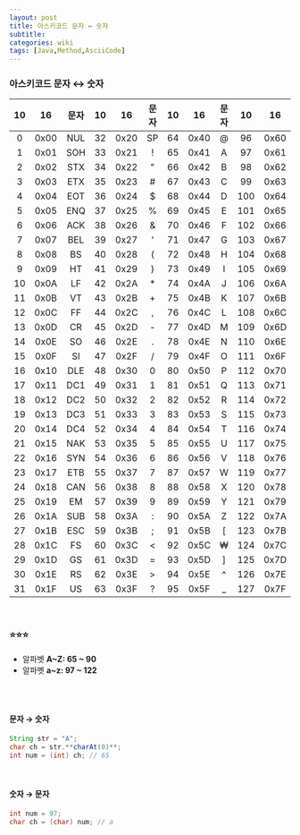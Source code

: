 ```yaml
---
layout: post
title: 아스키코드 문자 ↔ 숫자
subtitle: 
categories: wiki
tags: [Java,Method,AsciiCode]
---
```


### 아스키코드 문자 ↔ 숫자

|10|16|문자|10|16|문자|10|16|문자|10|16|문자
|:---:|:---:|:---:|:---:|:---:|:---:|:---:|:---:|:---:|:---:|:---:|:---:
| 0 | 0x00 | NUL | 32 | 0x20 | SP | 64 | 0x40 | @ | 96 | 0x60 | `
| 1 | 0x01 | SOH | 33 | 0x21 | ! | 65 | 0x41 | A | 97 | 0x61 | a
| 2 | 0x02 | STX | 34 | 0x22 | " | 66 | 0x42 | B | 98 | 0x62 | b
| 3 | 0x03 | ETX | 35 | 0x23 | # | 67 | 0x43 | C | 99 | 0x63 | c
| 4 | 0x04 | EOT | 36 | 0x24 | $ | 68 | 0x44 | D | 100 | 0x64 | d
| 5 | 0x05 | ENQ | 37 | 0x25 | % | 69 | 0x45 | E | 101 | 0x65 | e
| 6 | 0x06 | ACK | 38 | 0x26 | & | 70 | 0x46 | F | 102 | 0x66 | f
| 7 | 0x07 | BEL | 39 | 0x27 | ' | 71 | 0x47 | G | 103 | 0x67 | g
| 8 | 0x08 | BS | 40 | 0x28 | ( | 72 | 0x48 | H | 104 | 0x68 | h
| 9 | 0x09 | HT | 41 | 0x29 | ) | 73 | 0x49 | I | 105 | 0x69 | i
| 10 | 0x0A | LF | 42 | 0x2A | * | 74 | 0x4A | J | 106 | 0x6A | j
| 11 | 0x0B | VT | 43 | 0x2B | + | 75 | 0x4B | K | 107 | 0x6B | k
| 12 | 0x0C | FF | 44 | 0x2C | , | 76 | 0x4C | L | 108 | 0x6C | l
| 13 | 0x0D | CR | 45 | 0x2D | - | 77 | 0x4D | M | 109 | 0x6D | m
| 14 | 0x0E | SO | 46 | 0x2E | . | 78 | 0x4E | N | 110 | 0x6E | n
| 15 | 0x0F | SI | 47 | 0x2F | / | 79 | 0x4F | O | 111 | 0x6F | o
| 16 | 0x10 | DLE | 48 | 0x30 | 0 | 80 | 0x50 | P | 112 | 0x70 | p
| 17 | 0x11 | DC1 | 49 | 0x31 | 1 | 81 | 0x51 | Q | 113 | 0x71 | q
| 18 | 0x12 | DC2 | 50 | 0x32 | 2 | 82 | 0x52 | R | 114 | 0x72 | r
| 19 | 0x13 | DC3 | 51 | 0x33 | 3 | 83 | 0x53 | S | 115 | 0x73 | s
| 20 | 0x14 | DC4 | 52 | 0x34 | 4 | 84 | 0x54 | T | 116 | 0x74 | t
| 21 | 0x15 | NAK | 53 | 0x35 | 5 | 85 | 0x55 | U | 117 | 0x75 | u
| 22 | 0x16 | SYN | 54 | 0x36 | 6 | 86 | 0x56 | V | 118 | 0x76 | v
| 23 | 0x17 | ETB | 55 | 0x37 | 7 | 87 | 0x57 | W | 119 | 0x77 | w
| 24 | 0x18 | CAN | 56 | 0x38 | 8 | 88 | 0x58 | X | 120 | 0x78 | x
| 25 | 0x19 | EM | 57 | 0x39 | 9 | 89 | 0x59 | Y | 121 | 0x79 | y
| 26 | 0x1A | SUB | 58 | 0x3A | : | 90 | 0x5A | Z | 122 | 0x7A | z
| 27 | 0x1B | ESC | 59 | 0x3B | ; | 91 | 0x5B | [ | 123 | 0x7B | {
| 28 | 0x1C | FS | 60 | 0x3C | < | 92 | 0x5C | ₩ | 124 | 0x7C | |
| 29 | 0x1D | GS | 61 | 0x3D | = | 93 | 0x5D | ] | 125 | 0x7D | }
| 30 | 0x1E | RS | 62 | 0x3E | > | 94 | 0x5E | ^ | 126 | 0x7E | ~
| 31 | 0x1F | US | 63 | 0x3F | ? | 95 | 0x5F | _ | 127 | 0x7F | DEL

<br/>

### **⭐⭐⭐**
- 알파벳 **A~Z: 65 ~ 90**
- 알파벳 **a~z: 97 ~ 122**
<br/>
<br/>

#### 문자 → 숫자
```java
String str = "A";
char ch = str.**charAt(0)**;
int num = (int) ch; // 65
```
<br/>

#### 숫자 → 문자
```java
int num = 97;
char ch = (char) num; // a
```
<br/>